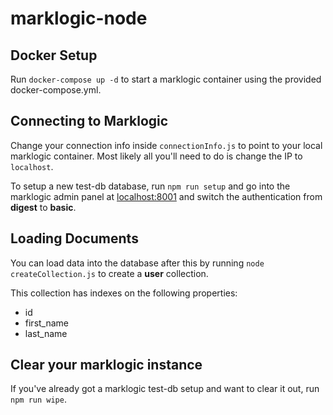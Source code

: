 # marklogic-node

## Docker Setup
Run `docker-compose up -d` to start a marklogic container using the provided docker-compose.yml.

## Connecting to Marklogic

Change your connection info inside `connectionInfo.js` to point to your local marklogic container. Most likely all you'll need to do is change the IP to `localhost`.

To setup a new test-db database, run `npm run setup` and go into the marklogic admin panel at [localhost:8001](localhost:8001) and switch the authentication from **digest** to **basic**.

## Loading Documents

You can load data into the database after this by running `node createCollection.js` to create a **user** collection.

This collection has indexes on the following properties:
- id
- first_name
- last_name

## Clear your marklogic instance

If you've already got a marklogic test-db setup and want to clear it out, run `npm run wipe`.
